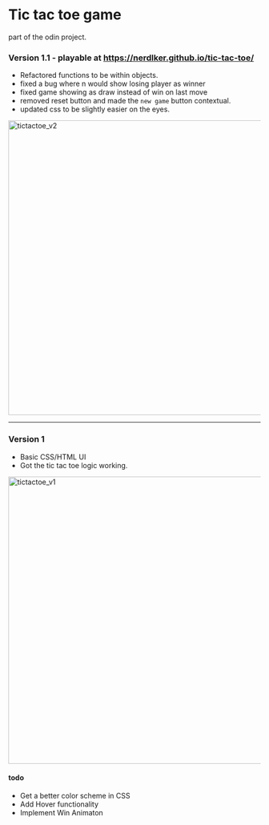# Tic tac toe game
part of the odin project.

### Version 1.1 - playable at https://nerdlker.github.io/tic-tac-toe/

- Refactored functions to be within objects.
- fixed a bug where n would show losing player as winner
- fixed game showing as draw instead of win on last move
- removed reset button and made the `new game` button contextual.
- updated css to be slightly easier on the eyes.

<img width="588" alt="tictactoe_v2" src="https://github.com/nerdlker/tic-tac-toe/assets/63708203/14e7c1aa-8021-4c18-9a36-168700d4d8e8">

-------------------------------------------
### Version 1

- Basic CSS/HTML UI
- Got the tic tac toe logic working.


<img width="573" alt="tictactoe_v1" src="https://github.com/nerdlker/tic-tac-toe/assets/63708203/feb45e21-1717-495a-81d1-9c9185d30583">

#### todo

- Get a better color scheme in CSS
- Add Hover functionality
- Implement Win Animaton
